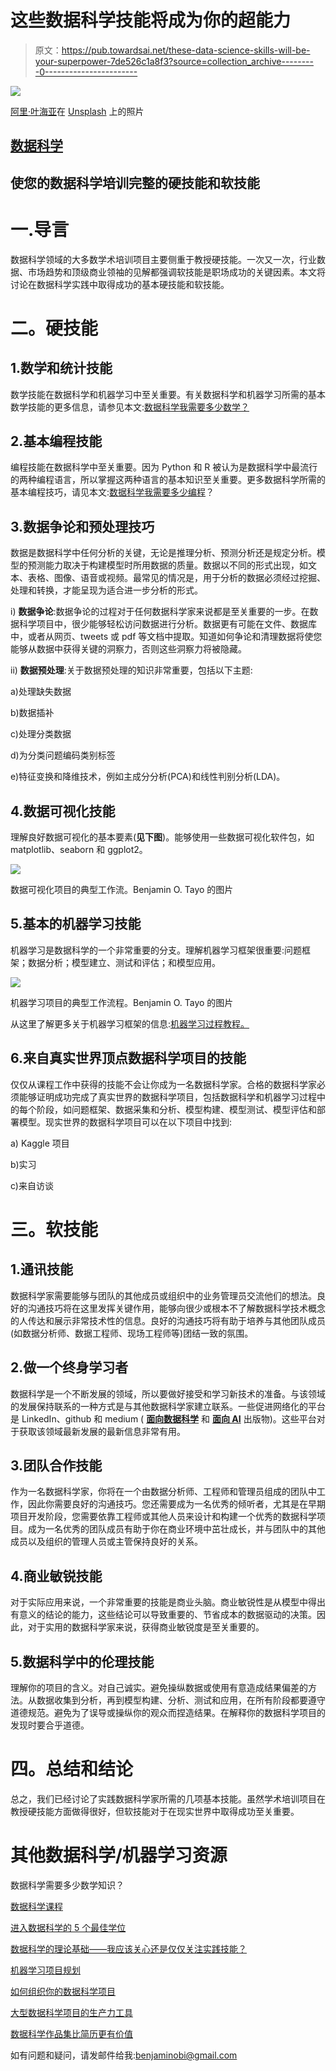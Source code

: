 # 这些数据科学技能将成为你的超能力

> 原文：<https://pub.towardsai.net/these-data-science-skills-will-be-your-superpower-7de526c1a8f3?source=collection_archive---------0----------------------->

![](img/ba3588bd2efca7391a01e4136335fdcd.png)

[阿里·叶海亚](https://unsplash.com/@ayahya09?utm_source=medium&utm_medium=referral)在 [Unsplash](https://unsplash.com?utm_source=medium&utm_medium=referral) 上的照片

## [数据科学](https://towardsai.net/p/category/data-science)

## 使您的数据科学培训完整的硬技能和软技能

# 一.导言

数据科学领域的大多数学术培训项目主要侧重于教授硬技能。一次又一次，行业数据、市场趋势和顶级商业领袖的见解都强调软技能是职场成功的关键因素。本文将讨论在数据科学实践中取得成功的基本硬技能和软技能。

# 二。硬技能

## 1.数学和统计技能

数学技能在数据科学和机器学习中至关重要。有关数据科学和机器学习所需的基本数学技能的更多信息，请参见本文:[数据科学我需要多少数学？](https://medium.com/towards-artificial-intelligence/how-much-math-do-i-need-in-data-science-d05d83f8cb19)

## 2.基本编程技能

编程技能在数据科学中至关重要。因为 Python 和 R 被认为是数据科学中最流行的两种编程语言，所以掌握这两种语言的基本知识至关重要。更多数据科学所需的基本编程技巧，请见本文:[数据科学我需要多少编程](https://medium.com/towards-artificial-intelligence/how-much-programming-do-i-need-in-data-science-64356fdb9ef2)？

## 3.数据争论和预处理技巧

数据是数据科学中任何分析的关键，无论是推理分析、预测分析还是规定分析。模型的预测能力取决于构建模型时所用数据的质量。数据以不同的形式出现，如文本、表格、图像、语音或视频。最常见的情况是，用于分析的数据必须经过挖掘、处理和转换，才能呈现为适合进一步分析的形式。

i) **数据争论**:数据争论的过程对于任何数据科学家来说都是至关重要的一步。在数据科学项目中，很少能够轻松访问数据进行分析。数据更有可能在文件、数据库中，或者从网页、tweets 或 pdf 等文档中提取。知道如何争论和清理数据将使您能够从数据中获得关键的洞察力，否则这些洞察力将被隐藏。

ii) **数据预处理**:关于数据预处理的知识非常重要，包括以下主题:

a)处理缺失数据

b)数据插补

c)处理分类数据

d)为分类问题编码类别标签

e)特征变换和降维技术，例如主成分分析(PCA)和线性判别分析(LDA)。

## 4.数据可视化技能

理解良好数据可视化的基本要素(**见下图**)。能够使用一些数据可视化软件包，如 matplotlib、seaborn 和 ggplot2。

![](img/deebb9b25b6836db9724e4b4dbc68aed.png)

数据可视化项目的典型工作流。Benjamin O. Tayo 的图片

## 5.基本的机器学习技能

机器学习是数据科学的一个非常重要的分支。理解机器学习框架很重要:问题框架；数据分析；模型建立、测试和评估；和模型应用。

![](img/3bb13555d9c59299036b49d6e8a0a38d.png)

机器学习项目的典型工作流程。Benjamin O. Tayo 的图片

从这里了解更多关于机器学习框架的信息:[机器学习过程教程。](https://medium.com/swlh/machine-learning-process-tutorial-222327f53efb)

## 6.来自真实世界顶点数据科学项目的技能

仅仅从课程工作中获得的技能不会让你成为一名数据科学家。合格的数据科学家必须能够证明成功完成了真实世界的数据科学项目，包括数据科学和机器学习过程中的每个阶段，如问题框架、数据采集和分析、模型构建、模型测试、模型评估和部署模型。现实世界的数据科学项目可以在以下项目中找到:

a) Kaggle 项目

b)实习

c)来自访谈

# 三。软技能

## 1.通讯技能

数据科学家需要能够与团队的其他成员或组织中的业务管理员交流他们的想法。良好的沟通技巧将在这里发挥关键作用，能够向很少或根本不了解数据科学技术概念的人传达和展示非常技术性的信息。良好的沟通技巧将有助于培养与其他团队成员(如数据分析师、数据工程师、现场工程师等)团结一致的氛围。

## 2.做一个终身学习者

数据科学是一个不断发展的领域，所以要做好接受和学习新技术的准备。与该领域的发展保持联系的一种方式是与其他数据科学家建立联系。一些促进网络化的平台是 LinkedIn、github 和 medium ( [**面向数据科学**](https://towardsdatascience.com/) 和 [**面向 AI**](https://towardsai.net/) 出版物)。这些平台对于获取该领域最新发展的最新信息非常有用。

## 3.团队合作技能

作为一名数据科学家，你将在一个由数据分析师、工程师和管理员组成的团队中工作，因此你需要良好的沟通技巧。您还需要成为一名优秀的倾听者，尤其是在早期项目开发阶段，您需要依靠工程师或其他人员来设计和构建一个优秀的数据科学项目。成为一名优秀的团队成员有助于你在商业环境中茁壮成长，并与团队中的其他成员以及组织的管理人员或主管保持良好的关系。

## 4.商业敏锐技能

对于实际应用来说，一个非常重要的技能是商业头脑。商业敏锐性是从模型中得出有意义的结论的能力，这些结论可以导致重要的、节省成本的数据驱动的决策。因此，对于实用的数据科学家来说，获得商业敏锐度是至关重要的。

## 5.数据科学中的伦理技能

理解你的项目的含义。对自己诚实。避免操纵数据或使用有意造成结果偏差的方法。从数据收集到分析，再到模型构建、分析、测试和应用，在所有阶段都要遵守道德规范。避免为了误导或操纵你的观众而捏造结果。在解释你的数据科学项目的发现时要合乎道德。

# 四。总结和结论

总之，我们已经讨论了实践数据科学家所需的几项基本技能。虽然学术培训项目在教授硬技能方面做得很好，但软技能对于在现实世界中取得成功至关重要。

# 其他数据科学/机器学习资源

数据科学需要多少数学知识？

[数据科学课程](https://medium.com/towards-artificial-intelligence/data-science-curriculum-bf3bb6805576)

[进入数据科学的 5 个最佳学位](https://towardsdatascience.com/5-best-degrees-for-getting-into-data-science-c3eb067883b1)

[数据科学的理论基础——我应该关心还是仅仅关注实践技能？](https://towardsdatascience.com/theoretical-foundations-of-data-science-should-i-care-or-simply-focus-on-hands-on-skills-c53fb0caba66)

[机器学习项目规划](https://towardsdatascience.com/machine-learning-project-planning-71bdb3a44349)

[如何组织你的数据科学项目](https://towardsdatascience.com/how-to-organize-your-data-science-project-dd6599cf000a)

[大型数据科学项目的生产力工具](https://medium.com/towards-artificial-intelligence/productivity-tools-for-large-scale-data-science-projects-64810dfbb971)

[数据科学作品集比简历更有价值](https://towardsdatascience.com/a-data-science-portfolio-is-more-valuable-than-a-resume-2d031d6ce518)

如有问题和疑问，请发邮件给我:benjaminobi@gmail.com